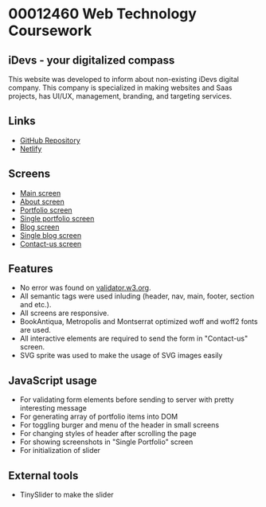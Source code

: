 # 00012460 Web Technology Coursework

## iDevs - your digitalized compass 

This website was developed to inform about non-existing iDevs digital company. This company is specialized in making websites and Saas projects, has UI/UX, management, branding, and targeting services.

## Links

- [GitHub Repository](https://github.com/aibrohim/idevs)
- [Netlify](https://idevs.netlify.app)

## Screens

- [Main screen](https://idevs.netlify.app)
- [About screen](https://idevs.netlify.app/about.html)
- [Portfolio screen](https://idevs.netlify.app/portfolio.html)
- [Single portfolio screen](https://idevs.netlify.app/single-portfolio.html)
- [Blog screen](https://idevs.netlify.app/blog.html)
- [Single blog screen](https://idevs.netlify.app/single-blog.html)
- [Contact-us screen](https://idevs.netlify.app/contact-us.html)

## Features

- No error was found on [validator.w3.org](https://validator.w3.org/).
- All semantic tags were used inluding (header, nav, main, footer, section and etc.).
- All screens are responsive.
- BookAntiqua, Metropolis and Montserrat optimized woff and woff2 fonts are used.
- All interactive elements are required to send the form in "Contact-us" screen.
- SVG sprite was used to make the usage of SVG images easily

## JavaScript usage

- For validating form elements before sending to server with pretty interesting message
- For generating array of portfolio items into DOM
- For toggling burger and menu of the header in small screens
- For changing styles of header after scrolling the page
- For showing screenshots in "Single Portfolio" screen
- For initialization of slider

## External tools
- TinySlider to make the slider